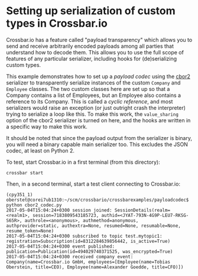 # Setting up serialization of custom types in Crossbar.io

Crossbar.io has a feature called "payload transparency" which allows you to send and receive
arbitrarily encoded payloads among all parties that understand how to decode them. This allows you
to use the full scope of features of any particular serializer, including hooks for (de)serializing
custom types.

This example demonstrates how to set up a *payload codec* using the [cbor2](https://pypi.org/project/cbor2/)
serializer to transparently serialize instances of the custom `Company` and `Employee` classes.
The two custom classes here are set up so that a Company contains a list of Employees, but an
Employee also contains a reference to its Company. This is called a *cyclic reference*, and most
serializers would raise an exception (or just outright crash the interpreter) trying to serialize
a loop like this. To make this work, the `value_sharing` option of the cbor2 serializer is turned
on here, and the hooks are written in a specific way to make this work.

It should be noted that since the payload output from the serializer is binary, you will need a
binary capable main serializer too. This excludes the JSON codec, at least on Python 2.

To test, start Crossbar.io in a first terminal (from this directory):

```console
crossbar start
```

Then, in a second terminal, start a test client connecting to Crossbar.io:

```console
(cpy351_1) oberstet@corei7ub1310:~/scm/crossbario/crossbarexamples/payloadcodec$ python cbor2_codec.py
2017-05-04T15:04:24+0300 session joined: SessionDetails(realm=<realm1>, session=7183809543185723, authid=<JYAT-793N-4G9P-LEU7-RKSG-S65R>, authrole=<anonymous>, authmethod=anonymous, authprovider=static, authextra=None, resumed=None, resumable=None, resume_token=None)
2017-05-04T15:04:24+0300 subscribed to topic test.mytopic1: registration=Subscription(id=8312284639856442, is_active=True)
2017-05-04T15:04:24+0300 event published: publication=Publication(id=494029740371525, was_encrypted=True)
2017-05-04T15:04:24+0300 received company event: Company(name=Crossbar.io GmbH, employees=[Employee(name=Tobias Oberstein, title=CEO), Employee(name=Alexander Goedde, title=CFO)])
```
